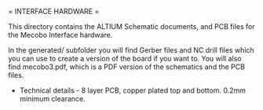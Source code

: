 = INTERFACE HARDWARE =

This directory contains the ALTIUM Schematic documents, and PCB files for
the Mecobo Interface hardware.

In the generated/ subfolder you will find Gerber files and NC drill files
which you can use to create a version of the board if you want to. You
will also find mecobo3.pdf, which is a PDF version of the schematics and
the PCB files.

- Technical details - 
8 layer PCB, copper plated top and bottom. 0.2mm minimum clearance. 

